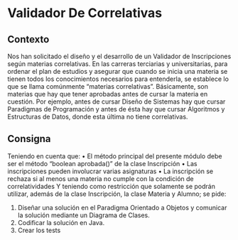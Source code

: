 # Validador De Correlativas

## Contexto
Nos han solicitado el diseño y el desarrollo de un Validador de Inscripciones según materias correlativas.
En las carreras terciarias y universitarias, para ordenar el plan de estudios y asegurar que cuando se inicia
una materia se tienen todos los conocimientos necesarios para entenderla, se establece lo que se llama
comúnmente “materias correlativas”. Básicamente, son materias que hay que tener aprobadas antes de
cursar la materia en cuestión. Por ejemplo, antes de cursar Diseño de Sistemas hay que cursar Paradigmas
de Programación y antes de ésta hay que cursar Algoritmos y Estructuras de Datos, donde esta última no
tiene correlativas.

## Consigna
Teniendo en cuenta que:
• El método principal del presente módulo debe ser el método “boolean aprobada()” de la clase
Inscripción
• Las inscripciones pueden involucrar varias asignaturas
• La inscripción se rechaza si al menos una materia no cumple con la condición de correlatividades
Y teniendo como restricción que solamente se podrán utilizar, además de la clase Inscripción, la clase
Materia y Alumno; se pide:
1. Diseñar una solución en el Paradigma Orientado a Objetos y comunicar la solución mediante un
Diagrama de Clases.
2. Codificar la solución en Java.
3. Crear los tests
